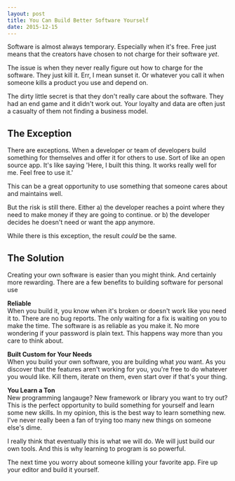 ```yaml
---
layout: post
title: You Can Build Better Software Yourself
date: 2015-12-15
---
```


Software is almost always temporary. Especially when it's free. Free just means that the creators have chosen to not charge for their software *yet*.

The issue is when they never really figure out how to charge for the software. They just kill it. Err, I mean sunset it. Or whatever you call it when someone kills a product you use and depend on.

The dirty little secret is that they don't really care about the software. They had an end game and it didn't work out. Your loyalty and data are often just a casualty of them not finding a business model.
<!--more-->

## The Exception
There are exceptions. When a developer or team of developers build something for themselves and offer it for others to use. Sort of like an open source app. It's like saying 'Here, I built this thing. It works really well for me. Feel free to use it.'

This can be a great opportunity to use something that someone cares about and maintains well.

But the risk is still there. Either a) the developer reaches a point where they need to make money if they are going to continue. or b) the developer decides he doesn't need or want the app anymore.

While there is this exception, the result *could* be the same.

## The Solution
Creating your own software is easier than you might think. And certainly more rewarding. There are a few benefits to building software for personal use

**Reliable**  
When you build it, you know when it's broken or doesn't work like you need it to. There are no bug reports. The only waiting for a fix is waiting on you to make the time. The software is as reliable as you make it. No more wondering if your password is plain text. This happens way more than you care to think about.

**Built Custom for Your Needs**  
When you build your own software, you are building what *you* want. As you discover that the features aren't working for you, you're free to do whatever you would like. Kill them, iterate on them, even start over if that's your thing.

**You Learn a Ton**  
New programming langauge? New framework or library you want to try out? This is the perfect opportunity to build something for yourself and learn some new skills. In my opinion, this is the best way to learn something new. I've never really been a fan of trying too many new things on someone else's dime.

I really think that eventually this is what we will do. We will just build our own tools. And this is why learning to program is so powerful.

The next time you worry about someone killing your favorite app. Fire up your editor and build it yourself.
